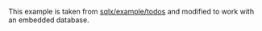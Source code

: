 This example is taken from [sqlx/example/todos](https://github.com/launchbadge/sqlx/tree/main/examples/postgres/todos)
and modified to work with an embedded database.

